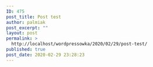 ```yaml
---
ID: 475
post_title: Post test
author: palmiak
post_excerpt: ""
layout: post
permalink: >
  http://localhost/wordpressowka/2020/02/29/post-test/
published: true
post_date: 2020-02-29 23:28:23
---
```

<!-- wp:acf/test {
    "id": "block_5e8489ae05048",
    "name": "acf\/test",
    "data": {
        "test_field": ":( ",
        "_test_field": "field_5da995c52e2c4"
    },
    "align": "center",
    "mode": "preview"
} /-->

<!-- wp:paragraph -->
<p></p>
<!-- /wp:paragraph -->